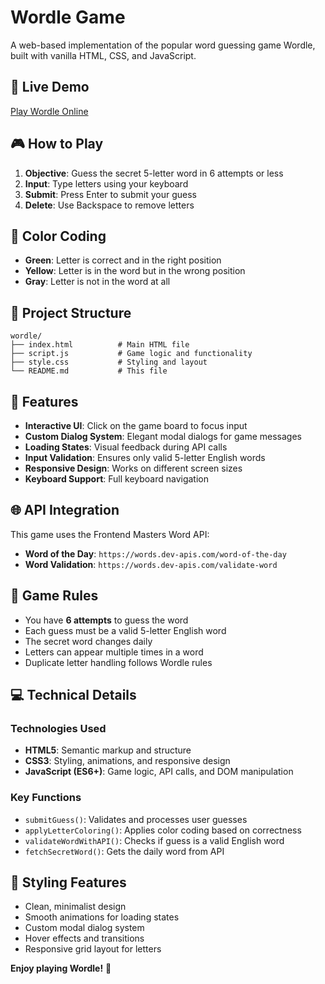 # Wordle Game

A web-based implementation of the popular word guessing game Wordle, built with vanilla HTML, CSS, and JavaScript.

## 🚀 Live Demo

[Play Wordle Online](https://ziad-mohamed-dev.github.io/wordle/)

## 🎮 How to Play

1. **Objective**: Guess the secret 5-letter word in 6 attempts or less
2. **Input**: Type letters using your keyboard
3. **Submit**: Press Enter to submit your guess
4. **Delete**: Use Backspace to remove letters

## 🎨 Color Coding

- **Green**: Letter is correct and in the right position
- **Yellow**: Letter is in the word but in the wrong position  
- **Gray**: Letter is not in the word at all

## 📁 Project Structure

```
wordle/
├── index.html          # Main HTML file
├── script.js           # Game logic and functionality
├── style.css           # Styling and layout
└── README.md           # This file
```

## 🔧 Features

- **Interactive UI**: Click on the game board to focus input
- **Custom Dialog System**: Elegant modal dialogs for game messages
- **Loading States**: Visual feedback during API calls
- **Input Validation**: Ensures only valid 5-letter English words
- **Responsive Design**: Works on different screen sizes
- **Keyboard Support**: Full keyboard navigation

## 🌐 API Integration

This game uses the Frontend Masters Word API:

- **Word of the Day**: `https://words.dev-apis.com/word-of-the-day`
- **Word Validation**: `https://words.dev-apis.com/validate-word`

## 🎯 Game Rules

- You have **6 attempts** to guess the word
- Each guess must be a valid 5-letter English word
- The secret word changes daily
- Letters can appear multiple times in a word
- Duplicate letter handling follows Wordle rules

## 💻 Technical Details

### Technologies Used
- **HTML5**: Semantic markup and structure
- **CSS3**: Styling, animations, and responsive design
- **JavaScript (ES6+)**: Game logic, API calls, and DOM manipulation

### Key Functions
- `submitGuess()`: Validates and processes user guesses
- `applyLetterColoring()`: Applies color coding based on correctness
- `validateWordWithAPI()`: Checks if guess is a valid English word
- `fetchSecretWord()`: Gets the daily word from API


## 🎨 Styling Features

- Clean, minimalist design
- Smooth animations for loading states
- Custom modal dialog system
- Hover effects and transitions
- Responsive grid layout for letters

**Enjoy playing Wordle!** 🎉